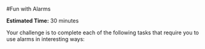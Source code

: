 #Fun with Alarms

**Estimated Time:** 30 minutes

Your challenge is to complete each of the following tasks that require you to use alarms in interesting ways:

